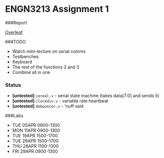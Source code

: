 # ENGN3213 Assignment 1

###Report

[Overleaf](https://www.overleaf.com/4752390rdbzzc)

###TODO

* Watch mini-lecture on serial comms
* Testbenches
* Keyboard
* The rest of the functions 2 and 3
* Combine all in one

### Status

* **[untested]** `cereal.v` - serial state machine (takes data[7:0] and sends it)
* **[untested]** `clockdiv.v` - variable rate heartbeat
* **[untested]** `debouncer.v` - 'nuff said

###Labs

* TUE 05APR 0900-1300
* MON 11APR 0900-1300
* TUE 19APR 1500-1700
* TUE 26APR 1500-1700
* THU 28APR 1100-1300
* FRI 29APR 0900-1300
